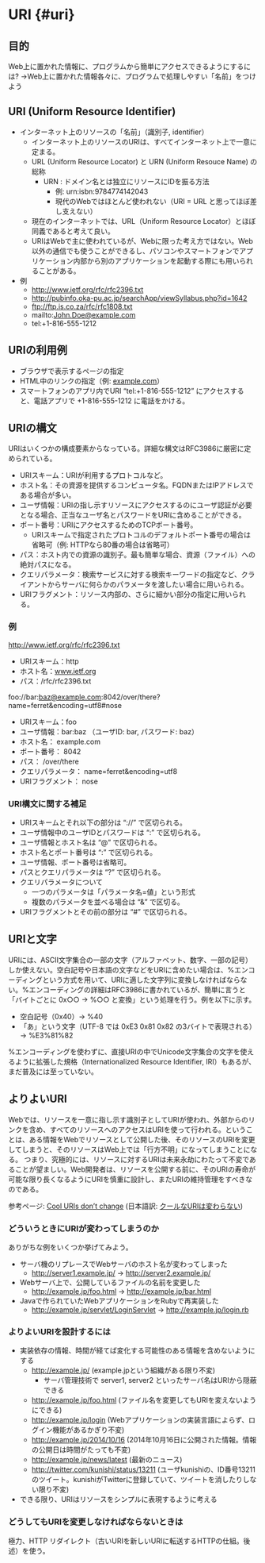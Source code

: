 # URI {#uri}

## 目的
Web上に置かれた情報に、プログラムから簡単にアクセスできるようにするには?
→Web上に置かれた情報各々に、プログラムで処理しやすい「名前」をつけよう

## URI (Uniform Resource Identifier)
* インターネット上のリソースの「名前」（識別子, identifier）
  * インターネット上のリソースのURIは、すべてインターネット上で一意に定まる。
  * URL (Uniform Resource Locator) と URN (Uniform Resouce Name) の総称
    - URN : ドメイン名とは独立にリソースにIDを振る方法
        - 例: urn:isbn:9784774142043
        - 現代のWebではほとんど使われない（URI = URL と思ってほぼ差し支えない）
  * 現在のインターネットでは、URL（Uniform Resource Locator）とほぼ同義であると考えて良い。
  * URIはWebで主に使われているが、Webに限った考え方ではない。Web以外の通信でも使うことができるし、パソコンやスマートフォンでアプリケーション内部から別のアプリケーションを起動する際にも用いられることがある。
* 例
  * http://www.ietf.org/rfc/rfc2396.txt
  * http://pubinfo.oka-pu.ac.jp/searchApp/viewSyllabus.php?id=1642
  * ftp://ftp.is.co.za/rfc/rfc1808.txt
  * mailto:John.Doe@example.com
  * tel:+1-816-555-1212

## URIの利用例
* ブラウザで表示するページの指定
* HTML中のリンクの指定（例: <a href=”http://www.example.com/”>example.com</a>）
* スマートフォンのアプリ内でURI “tel:+1-816-555-1212” にアクセスすると、電話アプリで +1-816-555-1212 に電話をかける。

## URIの構文
URIはいくつかの構成要素からなっている。詳細な構文はRFC3986に厳密に定められている。

* URIスキーム：URIが利用するプロトコルなど。
* ホスト名：その資源を提供するコンピュータ名。FQDNまたはIPアドレスである場合が多い。
* ユーザ情報：URIの指し示すリソースにアクセスするのにユーザ認証が必要となる場合、正当なユーザ名とパスワードをURIに含めることができる。
* ポート番号：URIにアクセスするためのTCPポート番号。
  * URIスキームで指定されたプロトコルのデフォルトポート番号の場合は省略可（例: HTTPなら80番の場合は省略可）
* パス：ホスト内での資源の識別子。最も簡単な場合、資源（ファイル）への絶対パスになる。
* クエリパラメータ：検索サービスに対する検索キーワードの指定など、クライアントからサーバに何らかのパラメータを渡したい場合に用いられる。
* URIフラグメント：リソース内部の、さらに細かい部分の指定に用いられる。

### 例
http://www.ietf.org/rfc/rfc2396.txt

* URIスキーム：http
* ホスト名：www.ietf.org
* パス：/rfc/rfc2396.txt

foo://bar:baz@example.com:8042/over/there?name=ferret&encoding=utf8#nose

* URIスキーム：foo
* ユーザ情報：bar:baz （ユーザID: bar, パスワード: baz）
* ホスト名： example.com
* ポート番号： 8042
* パス： /over/there
* クエリパラメータ： name=ferret&encoding=utf8
* URIフラグメント： nose

### URI構文に関する補足
* URIスキームとそれ以下の部分は “://” で区切られる。
* ユーザ情報中のユーザIDとパスワードは “:” で区切られる。
* ユーザ情報とホスト名は “@” で区切られる。
* ホスト名とポート番号は “:” で区切られる。
* ユーザ情報、ポート番号は省略可。
* パスとクエリパラメータは “?” で区切られる。
* クエリパラメータについて
  * 一つのパラメータは「パラメータ名=値」という形式
  * 複数のパラメータを並べる場合は “&” で区切る。
* URIフラグメントとその前の部分は “#” で区切られる。

## URIと文字
URIには、ASCII文字集合の一部の文字（アルファベット、数字、一部の記号）しか使えない。空白記号や日本語の文字などをURIに含めたい場合は、%エンコーディングという方式を用いて、URIに適した文字列に変換しなければならない。%エンコーディングの詳細はRFC3986に書かれているが、簡単に言うと「バイトごとに 0x○○ → %○○ と変換」という処理を行う。例を以下に示す。

* 空白記号（0x40）→ %40
* 「あ」という文字（UTF-8 では 0xE3 0x81 0x82 の3バイトで表現される）→ %E3%81%82

%エンコーディングを使わずに、直接URIの中でUnicode文字集合の文字を使えるように拡張した規格（Internationalized Resource Identifier, IRI）もあるが、まだ普及には至っていない。

## よりよいURI
Webでは、リソースを一意に指し示す識別子としてURIが使われ、外部からのリンクを含め、すべてのリソースへのアクセスはURIを使って行われる。ということは、ある情報をWebでリソースとして公開した後、そのリソースのURIを変更してしまうと、そのリソースはWeb上では「行方不明」になってしまうことになる。
つまり、究極的には、リソースに対するURIは未来永劫にわたって不変であることが望ましい。Web開発者は、リソースを公開する前に、そのURIの寿命が可能な限り長くなるようにURIを慎重に設計し、またURIの維持管理をすべきなのである。

参考ページ: [Cool URIs don’t change](http://www.w3.org/Provider/Style/URI.html.en) (日本語訳: [クールなURIは変わらない](http://www.kanzaki.com/docs/Style/URI))

### どういうときにURIが変わってしまうのか
ありがちな例をいくつか挙げてみよう。

* サーバ機のリプレースでWebサーバのホスト名が変わってしまった
  * http://server1.example.jp/ → http://server2.example.jp/
* Webサーバ上で、公開しているファイルの名前を変更した
  * http://example.jp/foo.html → http://example.jp/bar.html
* Javaで作られていたWebアプリケーションをRubyで再実装した
  * http://example.jp/servlet/LoginServlet → http://example.jp/login.rb

### よりよいURIを設計するには
* 実装依存の情報、時間が経てば変化する可能性のある情報を含めないようにする
  * http://example.jp/  (example.jpという組織がある限り不変)
    * サーバ管理技術で server1, server2 といったサーバ名はURIから隠蔽できる
  * http://example.jp/foo.html (ファイル名を変更してもURIを変えないようにできる)
  * http://example.jp/login (Webアプリケーションの実装言語によらず、ログイン機能があるかぎり不変)
  * http://example.jp/2014/10/16 (2014年10月16日に公開された情報。情報の公開日は時間がたっても不変)
  * http://example.jp/news/latest (最新のニュース)
  * http://twitter.com/kunishi/status/13211 (ユーザkunishiの、ID番号13211のツイート。kunishiがTwitterに登録していて、ツイートを消したりしない限り不変)
* できる限り、URIはリソースをシンプルに表現するように考える

### どうしてもURIを変更しなければならないときは
極力、HTTP リダイレクト（古いURIを新しいURIに転送するHTTPの仕組。後述）を使う。